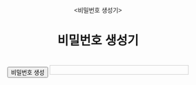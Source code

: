 <비밀번호 생성기>
<html lang="ko">
<head>
<meta charset="UTF-8">
<meta name="viewport" content="width=device-width, initial-scale=1.0">
<title>비밀번호 생성기</title>
<style>
  body {
    font-family: Arial, sans-serif;
    text-align: center;
  }
  .password {
    font-size: 1.5em;
    margin-top: 20px;
    padding: 10px;
    border: 1px solid #ccc;
    width: 300px;
    display: inline-block;
  }
</style>
</head>
<body>
  <h1>비밀번호 생성기</h1>
  <button onclick="generatePassword()">비밀번호 생성</button>
  <div id="password" class="password"></div>

<script>
function generatePassword() {
  var length = 8;
  var charset = "abcdefghijklmnopqrstuvwxyzABCDEFGHIJKLMNOPQRSTUVWXYZ0123456789!@#?_";
  var password = "";
  
  for (var i = 0; i < length; i++) {
    var randomIndex = Math.floor(Math.random() * charset.length);
    password += charset[randomIndex];
  }
  
  document.getElementById("password").textContent = password;
}
</script>
</body>
</html>
